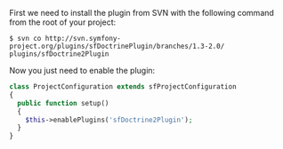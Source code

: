 First we need to install the plugin from SVN with the following command from the root of your project:

~~~
$ svn co http://svn.symfony-project.org/plugins/sfDoctrinePlugin/branches/1.3-2.0/ plugins/sfDoctrine2Plugin
~~~

Now you just need to enable the plugin:

~~~PHP
class ProjectConfiguration extends sfProjectConfiguration
{
  public function setup()
  {
    $this->enablePlugins('sfDoctrine2Plugin');
  }
}
~~~
